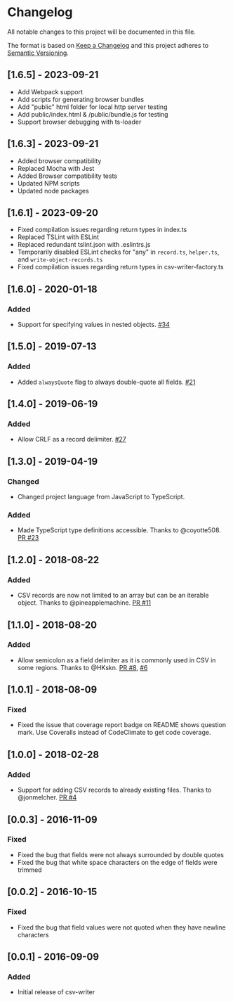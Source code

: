 # Changelog

All notable changes to this project will be documented in this file.

The format is based on [Keep a Changelog](http://keepachangelog.com/en/1.0.0/)
and this project adheres to [Semantic Versioning](http://semver.org/spec/v2.0.0.html).

## [1.6.5] - 2023-09-21
- Add Webpack support
- Add scripts for generating browser bundles
- Add "public" html folder for local http server testing 
- Add public/index.html & /public/bundle.js for testing
- Support browser debugging with ts-loader
## [1.6.3] - 2023-09-21
- Added browser compatibility
- Replaced Mocha with Jest
- Added Browser compatibility tests
- Updated NPM scripts
- Updated node packages

## [1.6.1] - 2023-09-20
- Fixed compilation issues regarding return types in index.ts
- Replaced TSLint with ESLint
- Replaced redundant tslint.json with .eslintrs.js
- Temporarily disabled ESLint checks for "any" in `record.ts`, `helper.ts`, and `write-object-records.ts`
- Fixed compilation issues regarding return types in csv-writer-factory.ts

## [1.6.0] - 2020-01-18
### Added
- Support for specifying values in nested objects. [#34](https://github.com/ryu1kn/csv-writer/pull/34)

## [1.5.0] - 2019-07-13
### Added
- Added `alwaysQuote` flag to always double-quote all fields. [#21](https://github.com/ryu1kn/csv-writer/pull/21)

## [1.4.0] - 2019-06-19
### Added
- Allow CRLF as a record delimiter. [#27](https://github.com/ryu1kn/csv-writer/pull/27)

## [1.3.0] - 2019-04-19
### Changed
- Changed project language from JavaScript to TypeScript.

### Added
- Made TypeScript type definitions accessible. Thanks to @coyotte508.
  [PR #23](https://github.com/ryu1kn/csv-writer/pull/23)

## [1.2.0] - 2018-08-22
### Added
- CSV records are now not limited to an array but can be an iterable object. Thanks to @pineapplemachine.
  [PR #11](https://github.com/ryu1kn/csv-writer/pull/11)

## [1.1.0] - 2018-08-20
### Added
- Allow semicolon as a field delimiter as it is commonly used in CSV in some regions. Thanks to @HKskn.
  [PR #8](https://github.com/ryu1kn/csv-writer/pull/8), [#6](https://github.com/ryu1kn/csv-writer/pull/6)

## [1.0.1] - 2018-08-09
### Fixed
- Fixed the issue that coverage report badge on README shows question mark.
  Use Coveralls instead of CodeClimate to get code coverage.

## [1.0.0] - 2018-02-28
### Added
- Support for adding CSV records to already existing files. Thanks to @jonmelcher. [PR #4](https://github.com/ryu1kn/csv-writer/pull/4)

## [0.0.3] - 2016-11-09
### Fixed
- Fixed the bug that fields were not always surrounded by double quotes
- Fixed the bug that white space characters on the edge of fields were trimmed

## [0.0.2] - 2016-10-15
### Fixed
- Fixed the bug that field values were not quoted when they have newline characters

## [0.0.1] - 2016-09-09
### Added
- Initial release of csv-writer

